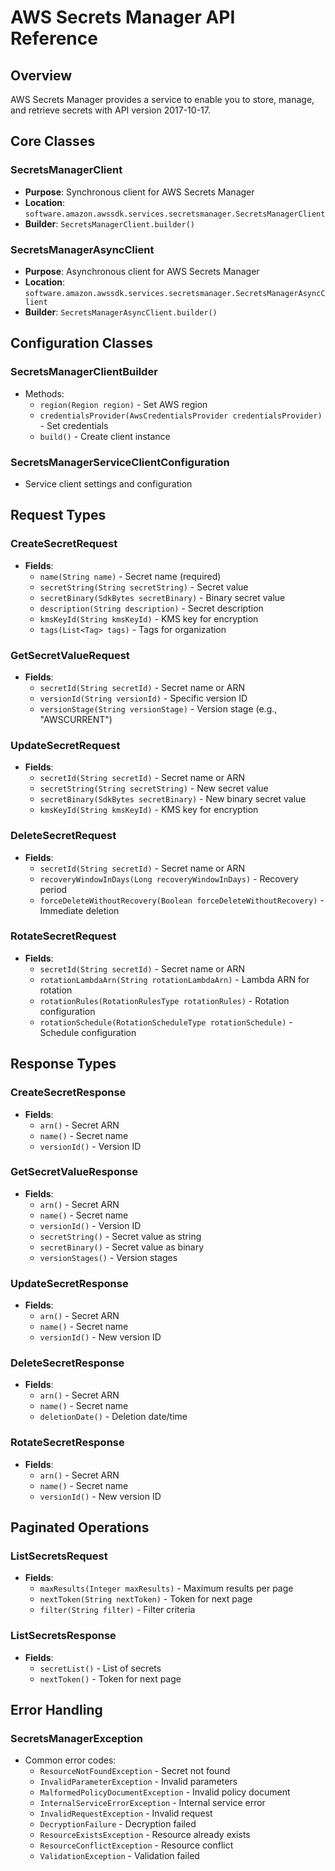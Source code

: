 # AWS Secrets Manager API Reference

## Overview
AWS Secrets Manager provides a service to enable you to store, manage, and retrieve secrets with API version 2017-10-17.

## Core Classes

### SecretsManagerClient
- **Purpose**: Synchronous client for AWS Secrets Manager
- **Location**: `software.amazon.awssdk.services.secretsmanager.SecretsManagerClient`
- **Builder**: `SecretsManagerClient.builder()`

### SecretsManagerAsyncClient
- **Purpose**: Asynchronous client for AWS Secrets Manager
- **Location**: `software.amazon.awssdk.services.secretsmanager.SecretsManagerAsyncClient`
- **Builder**: `SecretsManagerAsyncClient.builder()`

## Configuration Classes

### SecretsManagerClientBuilder
- Methods:
  - `region(Region region)` - Set AWS region
  - `credentialsProvider(AwsCredentialsProvider credentialsProvider)` - Set credentials
  - `build()` - Create client instance

### SecretsManagerServiceClientConfiguration
- Service client settings and configuration

## Request Types

### CreateSecretRequest
- **Fields**:
  - `name(String name)` - Secret name (required)
  - `secretString(String secretString)` - Secret value
  - `secretBinary(SdkBytes secretBinary)` - Binary secret value
  - `description(String description)` - Secret description
  - `kmsKeyId(String kmsKeyId)` - KMS key for encryption
  - `tags(List<Tag> tags)` - Tags for organization

### GetSecretValueRequest
- **Fields**:
  - `secretId(String secretId)` - Secret name or ARN
  - `versionId(String versionId)` - Specific version ID
  - `versionStage(String versionStage)` - Version stage (e.g., "AWSCURRENT")

### UpdateSecretRequest
- **Fields**:
  - `secretId(String secretId)` - Secret name or ARN
  - `secretString(String secretString)` - New secret value
  - `secretBinary(SdkBytes secretBinary)` - New binary secret value
  - `kmsKeyId(String kmsKeyId)` - KMS key for encryption

### DeleteSecretRequest
- **Fields**:
  - `secretId(String secretId)` - Secret name or ARN
  - `recoveryWindowInDays(Long recoveryWindowInDays)` - Recovery period
  - `forceDeleteWithoutRecovery(Boolean forceDeleteWithoutRecovery)` - Immediate deletion

### RotateSecretRequest
- **Fields**:
  - `secretId(String secretId)` - Secret name or ARN
  - `rotationLambdaArn(String rotationLambdaArn)` - Lambda ARN for rotation
  - `rotationRules(RotationRulesType rotationRules)` - Rotation configuration
  - `rotationSchedule(RotationScheduleType rotationSchedule)` - Schedule configuration

## Response Types

### CreateSecretResponse
- **Fields**:
  - `arn()` - Secret ARN
  - `name()` - Secret name
  - `versionId()` - Version ID

### GetSecretValueResponse
- **Fields**:
  - `arn()` - Secret ARN
  - `name()` - Secret name
  - `versionId()` - Version ID
  - `secretString()` - Secret value as string
  - `secretBinary()` - Secret value as binary
  - `versionStages()` - Version stages

### UpdateSecretResponse
- **Fields**:
  - `arn()` - Secret ARN
  - `name()` - Secret name
  - `versionId()` - New version ID

### DeleteSecretResponse
- **Fields**:
  - `arn()` - Secret ARN
  - `name()` - Secret name
  - `deletionDate()` - Deletion date/time

### RotateSecretResponse
- **Fields**:
  - `arn()` - Secret ARN
  - `name()` - Secret name
  - `versionId()` - New version ID

## Paginated Operations

### ListSecretsRequest
- **Fields**:
  - `maxResults(Integer maxResults)` - Maximum results per page
  - `nextToken(String nextToken)` - Token for next page
  - `filter(String filter)` - Filter criteria

### ListSecretsResponse
- **Fields**:
  - `secretList()` - List of secrets
  - `nextToken()` - Token for next page

## Error Handling

### SecretsManagerException
- Common error codes:
  - `ResourceNotFoundException` - Secret not found
  - `InvalidParameterException` - Invalid parameters
  - `MalformedPolicyDocumentException` - Invalid policy document
  - `InternalServiceErrorException` - Internal service error
  - `InvalidRequestException` - Invalid request
  - `DecryptionFailure` - Decryption failed
  - `ResourceExistsException` - Resource already exists
  - `ResourceConflictException` - Resource conflict
  - `ValidationException` - Validation failed